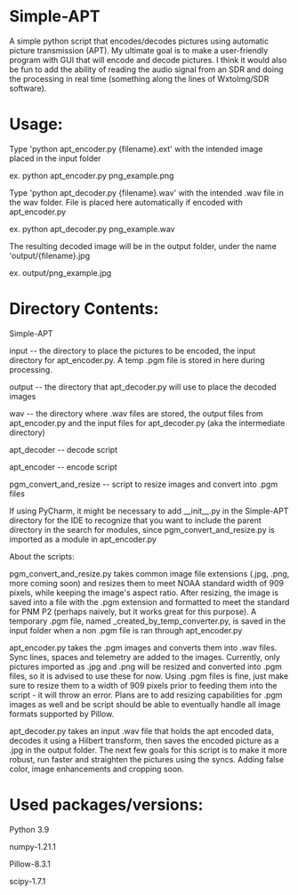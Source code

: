 # Simple-APT 
A simple python script that encodes/decodes pictures using automatic picture transmission (APT). My ultimate goal is to make a user-friendly program with GUI that will encode and decode pictures. I think it would also be fun to add the ability of reading the audio signal from an SDR and doing the processing in real time (something along the lines of WxtoImg/SDR software).

# Usage:
Type 'python apt\_encoder.py {filename}.ext' with the intended image placed in the input folder

  ex. python apt\_encoder.py png\_example.png
 
Type 'python apt\_decoder.py {filename}.wav' with the intended .wav file in the wav folder. File is placed here automatically if encoded with apt\_encoder.py

  ex. python apt\_decoder.py png\_example.wav
  
The resulting decoded image will be in the output folder, under the name 'output/{filename}.jpg

  ex. output/png\_example.jpg

# Directory Contents:
Simple-APT

  input -- the directory to place the pictures to be encoded, the input directory for apt_encoder.py. A temp .pgm file is stored in here during processing.
  
  output -- the directory that apt_decoder.py will use to place the decoded images
  
  wav -- the directory where .wav files are stored, the output files from apt\_encoder.py and the input files for apt\_decoder.py (aka the intermediate directory)
  
  apt\_decoder -- decode script
  
  apt\_encoder -- encode script
  
  pgm\_convert\_and\_resize -- script to resize images and convert into .pgm files
  
  
If using PyCharm, it might be necessary to add \_\_init\_\_.py in the Simple-APT directory for the IDE to recognize that you want to include the parent directory in the search for modules, since pgm_convert_and_resize.py is imported as a module in apt_encoder.py

About the scripts:

pgm\_convert\_and\_resize.py takes common image file extensions (.jpg, .png, more coming soon) and resizes them to meet NOAA standard width of 909 pixels, while keeping the image's aspect ratio. After resizing, the image is saved into a file with the .pgm extension and formatted to meet the standard for PNM P2 (perhaps naively, but it works great for this purpose). A temporary .pgm file, named \_created\_by\_temp\_converter.py, is saved in the input folder when a non .pgm file is ran through apt\_encoder.py

apt\_encoder.py takes the .pgm images and converts them into .wav files. Sync lines, spaces and telemetry are added to the images. Currently, only pictures imported as .jpg and .png will be resized and converted into .pgm files, so it is advised to use these for now. Using .pgm files is fine, just make sure to resize them to a width of 909 pixels prior to feeding them into the script - it will throw an error. Plans are to add resizing capabilities for .pgm images as well and be script should be able to eventually handle all image formats supported by Pillow.

apt\_decoder.py takes an input .wav file that holds the apt encoded data, decodes it using a Hilbert transform, then saves the encoded picture as a .jpg in the output folder. The next few goals for this script is to make it more robust, run faster and straighten the pictures using the syncs. Adding false color, image enhancements and cropping soon.


# Used packages/versions:
Python 3.9

numpy-1.21.1

Pillow-8.3.1

scipy-1.7.1
